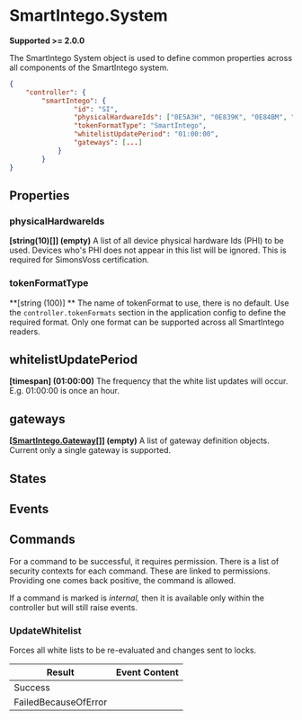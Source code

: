 # SmartIntego.System

**Supported >= 2.0.0**

The SmartIntego System object is used to define common properties across all components of the SmartIntego system. 

```json
{
    "controller": {
        "smartIntego": {
                "id": "SI",
                "physicalHardwareIds": ["0E5A3H", "0E839K", "0E84BM", "0F1P5S", "0F1R10", "0F1P44"],
                "tokenFormatType": "SmartIntego",
                "whitelistUpdatePeriod": "01:00:00",
                "gateways": [...]           
            }
        }
}
```

## Properties

### physicalHardwareIds

**[string(10)[]] (empty)** A list of all device physical hardware Ids (PHI) to be used. Devices who's PHI does not appear in this list will be ignored.  This is required for SimonsVoss certification. 

### tokenFormatType

**[string (100)] ** The name of tokenFormat to use, there is no default. Use the
`controller.tokenFormats` section in the application config to define the required format. Only one format can be supported across all SmartIntego readers.

## whitelistUpdatePeriod 

**[timespan] (01:00:00)** The frequency that the white list updates will occur. E.g. 01:00:00 is once an hour.

## gateways

**[[SmartIntego.Gateway](SmartIntegoGateway.md)[]] (empty)** A list of gateway definition objects. Current only a single gateway is supported.

## States

## Events

## Commands

For a command to be successful, it requires permission. There is a list of
security contexts for each command. These are linked to permissions. Providing
one comes back positive, the command is allowed.

If a command is marked is *internal,* then it is available only within the
controller but will still raise events.

### UpdateWhitelist

Forces all white lists to be re-evaluated and changes sent to locks.

| **Result**           |   **Event Content** |
|----------------------|---------------------|
| Success              |                     |
| FailedBecauseOfError |                     |